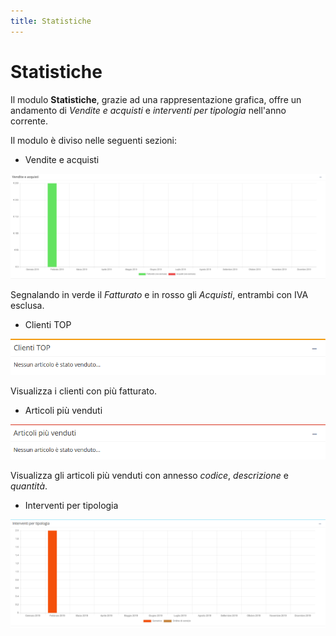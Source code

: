 ```yaml
---
title: Statistiche
---
```


# Statistiche

Il modulo **Statistiche**, grazie ad una rappresentazione grafica, offre un andamento di _Vendite e acquisti_ e _interventi per tipologia_ nell'anno corrente.

Il modulo è diviso nelle seguenti sezioni:

* Vendite e acquisti

![Screenshot istogramma vendite e acquisti ](../../.gitbook/assets/screenvenditeeacquisti.PNG)

Segnalando in verde il _Fatturato_ e in rosso gli _Acquisti_, entrambi con IVA esclusa.

* Clienti TOP

![Screenshot sezione clienti TOP](../../.gitbook/assets/screenclientitop.PNG)

Visualizza i clienti con più fatturato.

* Articoli più venduti

![Screenshot sezione articoli pi&#xF9; venduti](../../.gitbook/assets/screenarticolivenduti.PNG)

Visualizza gli articoli più venduti con annesso _codice_, _descrizione_ e _quantità_.

* Interventi per tipologia

![Screenshot istogramma interventi per tipologia](../../.gitbook/assets/screeninterventipertipologia.PNG)



